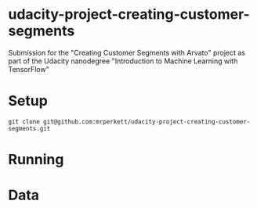 # udacity-project-creating-customer-segments
Submission for the "Creating Customer Segments with Arvato" project as part of the Udacity nanodegree "Introduction to Machine Learning with TensorFlow"

# Setup

```
git clone git@github.com:mrperkett/udacity-project-creating-customer-segments.git
```

# Running

# Data
